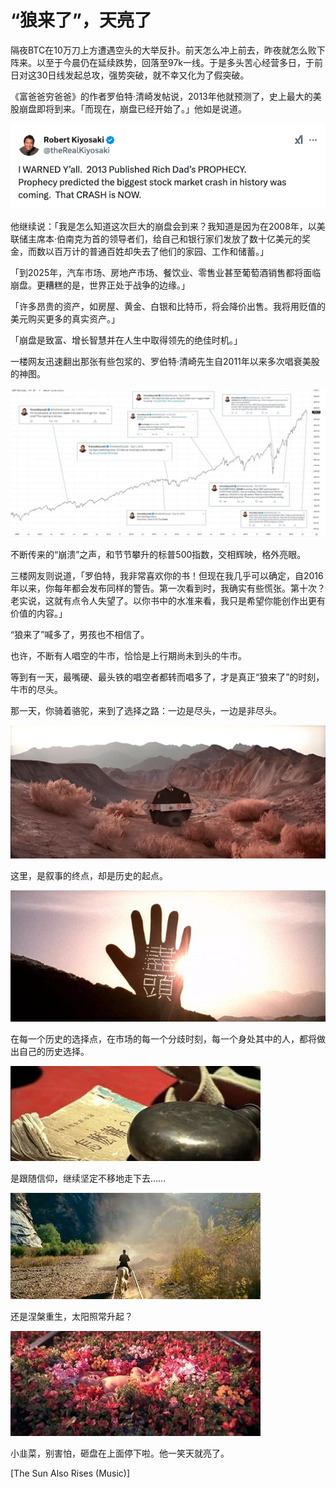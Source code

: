 # “狼来了”，天亮了

隔夜BTC在10万刀上方遭遇空头的大举反扑。前天怎么冲上前去，昨夜就怎么败下阵来。以至于今晨仍在延续跌势，回落至97k一线。于是多头苦心经营多日，于前日对这30日线发起总攻，强势突破，就不幸又化为了假突破。

《富爸爸穷爸爸》的作者罗伯特·清崎发帖说，2013年他就预测了，史上最大的美股崩盘即将到来。「而现在，崩盘已经开始了。」他如是说道。

![](2025-01-08-A01.png)

他继续说：「我是怎么知道这次巨大的崩盘会到来？我知道是因为在2008年，以美联储主席本·伯南克为首的领导者们，给自己和银行家们发放了数十亿美元的奖金，而数以百万计的普通百姓却失去了他们的家园、工作和储蓄。」

「到2025年，汽车市场、房地产市场、餐饮业、零售业甚至葡萄酒销售都将面临崩盘。更糟糕的是，世界正处于战争的边缘。」

「许多昂贵的资产，如房屋、黄金、白银和比特币，将会降价出售。我将用贬值的美元购买更多的真实资产。」

「崩盘是致富、增长智慧并在人生中取得领先的绝佳时机。」

一楼网友迅速翻出那张有些包浆的、罗伯特·清崎先生自2011年以来多次唱衰美股的神图。

![](2025-01-08-A02.jpeg)

不断传来的“崩溃”之声，和节节攀升的标普500指数，交相辉映，格外亮眼。

三楼网友则说道，「罗伯特，我非常喜欢你的书！但现在我几乎可以确定，自2016年以来，你每年都会发布同样的警告。第一次看到时，我确实有些慌张。第十次？老实说，这就有点令人失望了。以你书中的水准来看，我只是希望你能创作出更有价值的内容。」

“狼来了”喊多了，男孩也不相信了。

也许，不断有人唱空的牛市，恰恰是上行期尚未到头的牛市。

等到有一天，最嘴硬、最头铁的唱空者都转而唱多了，才是真正“狼来了”的时刻，牛市的尽头。

那一天，你骑着骆驼，来到了选择之路：一边是尽头，一边是非尽头。

![](2025-01-08-A03.jpeg)

这里，是叙事的终点，却是历史的起点。

![](2025-01-08-A04.jpeg)

在每一个历史的选择点，在市场的每一个分歧时刻，每一个身处其中的人，都将做出自己的历史选择。

![](2025-01-08-A05.jpeg)

是跟随信仰，继续坚定不移地走下去……

![](2025-01-08-A06.jpeg)

还是涅槃重生，太阳照常升起？

![](2025-01-08-A07.jpeg)

小韭菜，别害怕，砸盘在上面停下啦。他一笑天就亮了。

[The Sun Also Rises (Music)]
